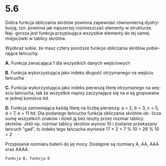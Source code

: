 # 5.6

Dobra funkcja obliczania skrótów powinna zapewniać równomierną dystry-
bucję, tzn. powinna jak najszerzej rozmieszczać elementy w strukturze. Naj-
gorsza jest funkcja przypisująca wszystkie elementy do tej samej miejscówki
w tablicy skrótów.

Wyobraź sobie, że masz cztery poniższe funkcje obliczania skrótów pobie-
rające łańcuchy.

**A.** Funkcja zwracająca 1 dla wszystkich danych wejściowych

**B.** Funkcja wykorzystująca jako indeks długość otrzymanego na wejściu łańcucha

**C.** Funkcja wykorzystująca jako indeks pierwszą literę otrzymanego na wej-
ściu łańcucha, tak że wszystkie napisy zaczynające się na _a_ są grupowane
w jednej komórce itd.

**D.** Funkcja zamieniająca każdą literę na liczbę pierwszą: a = 2, b = 3, c = 5,
d = 7, e = 11 itd. Dla podanego łańcucha funkcja obliczania skrótów ob-
licza sumę wszystkich znaków i dzieli ją bez reszty przez rozmiar tablicy
skrótów. Jeśli np. rozmiar tablicy skrótów wynosi 10 i zostanie przekazany
łańcuch "gad", to indeks tego łańcucha wyniesie 17 + 2 + 7 % 10 = 26 %
10 = 2

Przypisanie rozmiaru baterii do jej mocy. Dostępne są rozmiary A, AA,
AAA oraz AAAA.

```text
Funkcja B, funkcja D
```

